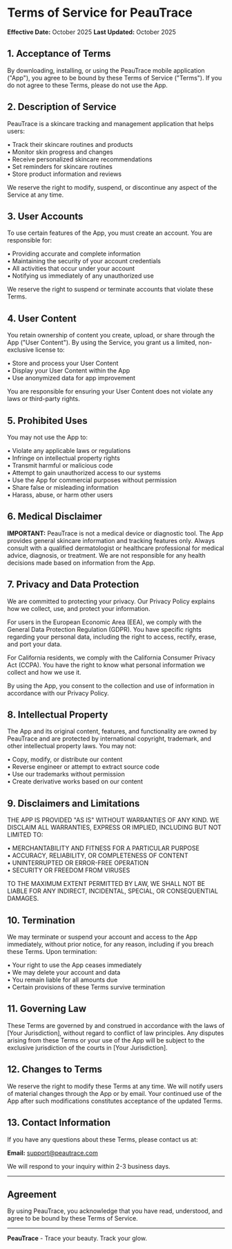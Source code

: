 # Terms of Service for PeauTrace

**Effective Date:** October 2025 
**Last Updated:** October 2025

## 1. Acceptance of Terms

By downloading, installing, or using the PeauTrace mobile application ("App"), you agree to be bound by these Terms of Service ("Terms"). If you do not agree to these Terms, please do not use the App.

## 2. Description of Service

PeauTrace is a skincare tracking and management application that helps users:

• Track their skincare routines and products  
• Monitor skin progress and changes  
• Receive personalized skincare recommendations  
• Set reminders for skincare routines  
• Store product information and reviews  

We reserve the right to modify, suspend, or discontinue any aspect of the Service at any time.

## 3. User Accounts

To use certain features of the App, you must create an account. You are responsible for:

• Providing accurate and complete information  
• Maintaining the security of your account credentials  
• All activities that occur under your account  
• Notifying us immediately of any unauthorized use  

We reserve the right to suspend or terminate accounts that violate these Terms.

## 4. User Content

You retain ownership of content you create, upload, or share through the App ("User Content"). By using the Service, you grant us a limited, non-exclusive license to:

• Store and process your User Content  
• Display your User Content within the App  
• Use anonymized data for app improvement  

You are responsible for ensuring your User Content does not violate any laws or third-party rights.

## 5. Prohibited Uses

You may not use the App to:

• Violate any applicable laws or regulations  
• Infringe on intellectual property rights  
• Transmit harmful or malicious code  
• Attempt to gain unauthorized access to our systems  
• Use the App for commercial purposes without permission  
• Share false or misleading information  
• Harass, abuse, or harm other users  

## 6. Medical Disclaimer

**IMPORTANT:** PeauTrace is not a medical device or diagnostic tool. The App provides general skincare information and tracking features only. Always consult with a qualified dermatologist or healthcare professional for medical advice, diagnosis, or treatment. We are not responsible for any health decisions made based on information from the App.

## 7. Privacy and Data Protection

We are committed to protecting your privacy. Our Privacy Policy explains how we collect, use, and protect your information.

For users in the European Economic Area (EEA), we comply with the General Data Protection Regulation (GDPR). You have specific rights regarding your personal data, including the right to access, rectify, erase, and port your data.

For California residents, we comply with the California Consumer Privacy Act (CCPA). You have the right to know what personal information we collect and how we use it.

By using the App, you consent to the collection and use of information in accordance with our Privacy Policy.

## 8. Intellectual Property

The App and its original content, features, and functionality are owned by PeauTrace and are protected by international copyright, trademark, and other intellectual property laws. You may not:

• Copy, modify, or distribute our content  
• Reverse engineer or attempt to extract source code  
• Use our trademarks without permission  
• Create derivative works based on our content  

## 9. Disclaimers and Limitations

THE APP IS PROVIDED "AS IS" WITHOUT WARRANTIES OF ANY KIND. WE DISCLAIM ALL WARRANTIES, EXPRESS OR IMPLIED, INCLUDING BUT NOT LIMITED TO:

• MERCHANTABILITY AND FITNESS FOR A PARTICULAR PURPOSE  
• ACCURACY, RELIABILITY, OR COMPLETENESS OF CONTENT  
• UNINTERRUPTED OR ERROR-FREE OPERATION  
• SECURITY OR FREEDOM FROM VIRUSES  

TO THE MAXIMUM EXTENT PERMITTED BY LAW, WE SHALL NOT BE LIABLE FOR ANY INDIRECT, INCIDENTAL, SPECIAL, OR CONSEQUENTIAL DAMAGES.

## 10. Termination

We may terminate or suspend your account and access to the App immediately, without prior notice, for any reason, including if you breach these Terms. Upon termination:

• Your right to use the App ceases immediately  
• We may delete your account and data  
• You remain liable for all amounts due  
• Certain provisions of these Terms survive termination  

## 11. Governing Law

These Terms are governed by and construed in accordance with the laws of [Your Jurisdiction], without regard to conflict of law principles. Any disputes arising from these Terms or your use of the App will be subject to the exclusive jurisdiction of the courts in [Your Jurisdiction].

## 12. Changes to Terms

We reserve the right to modify these Terms at any time. We will notify users of material changes through the App or by email. Your continued use of the App after such modifications constitutes acceptance of the updated Terms.

## 13. Contact Information

If you have any questions about these Terms, please contact us at:

**Email:** support@peautrace.com

We will respond to your inquiry within 2-3 business days.

---

## Agreement

By using PeauTrace, you acknowledge that you have read, understood, and agree to be bound by these Terms of Service.

---

**PeauTrace** - Trace your beauty. Track your glow.
